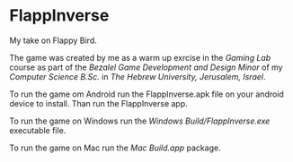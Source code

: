 # FlappInverse
My take on Flappy Bird.

The game was created by me as a warm up exrcise in the _Gaming Lab_ course as part of the _Bezalel Game Development and Design Minor_ of my _Computer Science B.Sc._ in _The Hebrew University, Jerusalem, Israel_.

To run the game om Android run the FlappInverse.apk file on your android device to install. Than run the FlappInverse app.

To run the game on Windows run the _Windows Build/FlappInverse.exe_ executable file.

To run the game on Mac run the  _Mac Build.app_ package.
